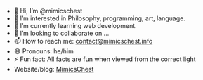 - 👋 Hi, I’m @mimicschest
- 👀 I’m interested in Philosophy, programming, art, language.
- 🌱 I’m currently learning web development.
- 💞️ I’m looking to collaborate on ...
- 📫 How to reach me: contact@mimicschest.info
- 😄 Pronouns: he/him
- ⚡ Fun fact: All facts are fun when viewed from the correct light
- Website/blog: [MimicsChest](mimicschest.info)

<!---
mimicschest/mimicschest is a ✨ special ✨ repository because its `README.md` (this file) appears on your GitHub profile.
You can click the Preview link to take a look at your changes.
--->
